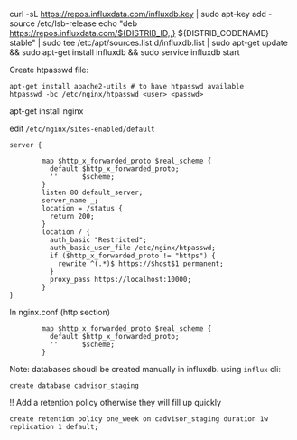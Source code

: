 curl -sL https://repos.influxdata.com/influxdb.key | sudo apt-key add -
source /etc/lsb-release 
echo "deb https://repos.influxdata.com/${DISTRIB_ID,,} ${DISTRIB_CODENAME} stable" | sudo tee /etc/apt/sources.list.d/influxdb.list |
sudo apt-get update && sudo apt-get install influxdb &&
sudo service influxdb start

Create htpasswd file:
```
apt-get install apache2-utils # to have htpasswd available
htpasswd -bc /etc/nginx/htpasswd <user> <passwd>
```


apt-get install nginx

edit `/etc/nginx/sites-enabled/default`

```
server {

        map $http_x_forwarded_proto $real_scheme {
          default $http_x_forwarded_proto;
          ''      $scheme;
        }
        listen 80 default_server;
        server_name _;
        location = /status {
          return 200;
        }
        location / {
          auth_basic "Restricted";
          auth_basic_user_file /etc/nginx/htpasswd;
          if ($http_x_forwarded_proto != "https") {
            rewrite ^(.*)$ https://$host$1 permanent;
          }
          proxy_pass https://localhost:10000;
        }
}
```
In nginx.conf (http section)
```
        map $http_x_forwarded_proto $real_scheme {
          default $http_x_forwarded_proto;
          ''      $scheme;
        }
```

Note: databases shoudl be created manually in influxdb. using `influx` cli:
```
create database cadvisor_staging
```
!! Add a retention policy otherwise they will fill up quickly
```
create retention policy one_week on cadvisor_staging duration 1w replication 1 default;
```
